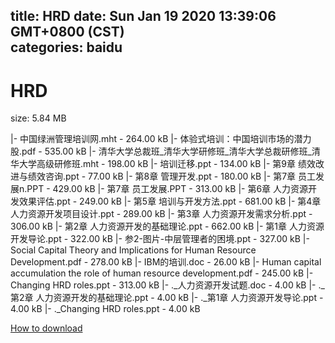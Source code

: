 
title: HRD
date: Sun Jan 19 2020 13:39:06 GMT+0800 (CST)    
categories: baidu
---

# HRD
size: 5.84 MB
 
 
|- 中国绿洲管理培训网.mht - 264.00 kB
|- 体验式培训：中国培训市场的潜力股.pdf - 535.00 kB
|- 清华大学总裁班_清华大学研修班_清华大学总裁研修班_清华大学高级研修班.mht - 198.00 kB
|- 培训迁移.ppt - 134.00 kB
|- 第9章 绩效改进与绩效咨询.ppt - 77.00 kB
|- 第8章 管理开发.ppt - 180.00 kB
|- 第7章 员工发展n.PPT - 429.00 kB
|- 第7章 员工发展.PPT - 313.00 kB
|- 第6章 人力资源开发效果评估.ppt - 249.00 kB
|- 第5章  培训与开发方法.ppt - 681.00 kB
|- 第4章 人力资源开发项目设计.ppt - 289.00 kB
|- 第3章 人力资源开发需求分析.ppt - 306.00 kB
|- 第2章 人力资源开发的基础理论.ppt - 662.00 kB
|- 第1章  人力资源开发导论.ppt - 322.00 kB
|- 参2-图片-中层管理者的困境.ppt - 327.00 kB
|- Social Capital Theory and Implications for Human Resource Development.pdf - 278.00 kB
|- IBM的培训.doc - 26.00 kB
|- Human capital accumulation  the role of human resource development.pdf - 245.00 kB
|- Changing HRD roles.ppt - 313.00 kB
|- ._人力资源开发试题.doc - 4.00 kB
|- ._第2章 人力资源开发的基础理论.ppt - 4.00 kB
|- ._第1章  人力资源开发导论.ppt - 4.00 kB
|- ._Changing HRD roles.ppt - 4.00 kB

[How to download](https://bpcam.bemobtrk.com/go/2ceec3aa-1ca2-46d6-b9ff-aaa5c184517c?jno=814)